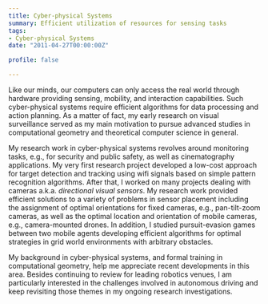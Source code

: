 ```yaml
---
title: Cyber-physical Systems
summary: Efficient utilization of resources for sensing tasks
tags:
- Cyber-physical Systems
date: "2011-04-27T00:00:00Z"

profile: false

---
```


Like our minds, our computers can only access the real world through hardware providing sensing, mobility, and interaction capabilities. Such cyber-physical systems require efficient algorithms for data processing and action planning. As a matter of fact, my early research on visual surveillance served as my main motivation to pursue advanced studies in computational geometry and theoretical computer science in general.

My research work in cyber-physical systems revolves around monitoring tasks, e.g., for security and public safety, as well as cinematography applications. My very first research project developed a low-cost approach for target detection and tracking using wifi signals based on simple pattern recognition algorithms. After that, I worked on many projects dealing with cameras a.k.a. *directional visual sensors*. My research work provided efficient solutions to a variety of problems in sensor placement including the assignment of optimal orientations for fixed cameras, e.g., pan-tilt-zoom cameras, as well as the optimal location and orientation of mobile cameras, e.g., camera-mounted drones. In addition, I studied pursuit-evasion games between two mobile agents developing efficient algorithms for optimal strategies in grid world environments with arbitrary obstacles.

My background in cyber-physical systems, and formal training in computational geometry, help me appreciate recent developments in this area. Besides continuing to review for leading robotics venues, I am particularly interested in the challenges involved in autonomous driving and keep revisiting those themes in my ongoing research investigations.
